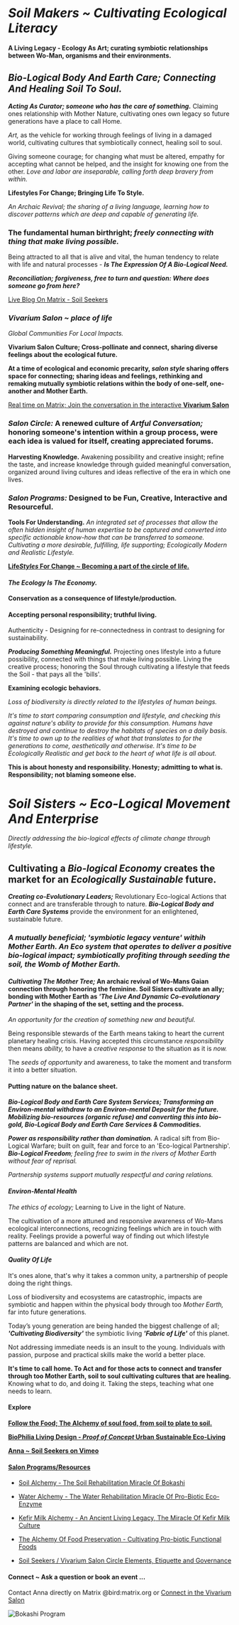 # *Soil Makers ~ Cultivating Ecological Literacy*

**A Living Legacy - Ecology As Art; curating symbiotic relationships between Wo-Man, organisms and their environments.**

## *Bio-Logical Body And Earth Care; Connecting And Healing Soil To Soul.*

***Acting As Curator; someone who has the care of something.*** Claiming ones relationship with Mother Nature, cultivating ones own legacy so future generations have a place to call Home.

*Art,* as the vehicle for working through feelings of living in a damaged world, cultivating cultures that symbiotically connect, healing soil to soul.

Giving someone courage; for changing what must be altered, empathy for accepting what cannot be helped, and the insight for knowing one from the other. *Love and labor are inseparable, calling forth deep bravery from within.*

**Lifestyles For Change; Bringing Life To Style.** 

*An Archaic Revival; the sharing of a living language, learning how to discover patterns which are deep and capable of generating life.*

### The fundamental human birthright; *freely connecting with thing that make living possible.*
Being attracted to all that is alive and vital, the human tendency to relate with life and natural processes - ***Is The Expression Of A Bio-Logical Need.*** 

***Reconciliation; forgiveness, free to turn and question: Where does someone go from here?***

[Live Blog On Matrix - Soil Seekers](https://matrix.to/#/!EwezVvVjpxKVCMIuRM:matrix.org?via=matrix.org&via=kde.org&via=converser.eu)

### *Vivarium Salon ~ place of life*
*Global Communities For Local Impacts.*

**Vivarium Salon Culture; Cross-pollinate and connect, sharing diverse feelings about the ecological future.**

**At a time of ecological and economic precarity, *salon style* sharing offers space for connecting; sharing ideas and feelings, rethinking and remaking mutually symbiotic relations within the body of one-self, one-another and Mother Earth.**

[Real time on Matrix; Join the conversation in the interactive **Vivarium Salon**](https://matrix.to/#/!LSpVaMCiYQehpJONFF:matrix.org?via=matrix.org&via=t2bot.io&via=stux.chat)

### *Salon Circle:* A renewed culture of *Artful Conversation;* honoring someone's intention within a group process, were each idea is valued for itself, creating appreciated forums.

**Harvesting Knowledge.**
Awakening possibility and creative insight; refine the taste, and increase knowledge through guided meaningful conversation, organized around living cultures and ideas reflective of the era in which one lives.

### *Salon Programs:* Designed to be Fun, Creative, Interactive and Resourceful.

**Tools For Understanding.**
*An integrated set of processes that allow the often hidden insight of human expertise to be captured and converted into specific actionable know-how that can be transferred to someone. Cultivating a more desirable, fulfilling, life supporting; Ecologically Modern and Realistic Lifestyle.*

[**Life*Styles* For Change ~ Becoming a part of the circle of life.**](./lifeStylesForChange)

#### *The Ecology Is The Economy.*

**Conservation as a consequence of lifestyle/production.**

#### Accepting personal responsibility; truthful living.
Authenticity - Designing for re-connectedness in contrast to designing for sustainability.

***Producing Something Meaningful.*** Projecting ones lifestyle into a future possibility, connected with things that make living possible. Living the creative process; honoring the Soul through cultivating a lifestyle that feeds the Soil - that pays all the 'bills'.

**Examining ecologic behaviors.**

*Loss of biodiversity is directly related to the lifestyles of human beings.*

*It's time to start comparing consumption and lifestyle, and checking this against nature's ability to provide for this consumption. Humans have destroyed and continue to destroy the habitats of species on a daily basis. It's time to own up to the realities of what that translates to for the generations to come, aesthetically and otherwise. It's time to be *Ecologically Realistic* and get back to the *heart* of what *life* is all about.* 

**This is about honesty and responsibility. Honesty; admitting to what is. Responsibility; not blaming someone else.**

# *Soil Sisters ~ Eco-Logical Movement And Enterprise*
*Directly addressing the bio-logical effects of climate change through lifestyle.*

## Cultivating a *Bio-logical Economy* creates the market for an *Ecologically Sustainable* future.

***Creating co-Evolutionary Leaders;*** Revolutionary Eco-logical Actions that connect and are transferable through to nature. ***Bio-Logical Body and Earth Care Systems*** provide the environment for an enlightened, sustainable future.

### *A mutually beneficial; 'symbiotic legacy venture' withih Mother Earth. An Eco system that operates to deliver a positive bio-logical impact; symbiotically profiting through seeding the soil, the Womb of Mother Earth.*

#### *Cultivating The Mother Tree;* An archaic revival of Wo-Mans Gaian connection through honoring the feminine. Soil Sisters cultivate an ally; bonding with Mother Earth as *'The Live And Dynamic Co-evolutionary Partner'* in the shaping of the set, setting and the process.

*An opportunity for the creation of something new and beautiful.*

Being responsible stewards of the Earth means taking to heart the current planetary healing crisis. Having accepted this circumstance *responsibility* then means *ability,* to have a *creative response* to the situation as it is *now.* 

The *seeds of opportunity* and awareness, to take the moment and transform it into a better situation.

#### Putting nature on the balance sheet.

***Bio-Logical Body and Earth Care System Services; Transforming an Environ-mental withdraw to an Environ-mental Deposit for the future. Mobilizing bio-resources (organic refuse) and converting this into bio-gold, Bio-Logical Body and Earth Care Services & Commodities.***

***Power as responsibility rather than domination.*** A radical sift from Bio-Logical Warfare; built on guilt, fear and force to an 'Eco-logical Partnership'. ***Bio-Logical Freedom**; feeling free to swim in the rivers of Mother Earth without fear of reprisal.*

*Partnership systems support mutually respectful and caring relations.*

#### *Environ-Mental Health*

*The ethics of ecology;* Learning to Live in the light of Nature.

The cultivation of a more attuned and responsive awareness of Wo-Mans ecological interconnections, recognizing feelings which are in touch with reality. Feelings provide a powerful way of finding out which lifestyle patterns are balanced and which are not.

#### *Quality Of Life*

It's ones alone, that's why it takes a common unity, a partnership of people doing the right things.

Loss of biodiversity and ecosystems are catastrophic, impacts are symbiotic and happen within the physical body through too *Mother Earth,* far into future generations.

Today’s young generation are being handed the biggest challenge of all; ***'Cultivating Biodiversity'*** the symbiotic living ***'Fabric of Life'*** of this planet.

Not addressing immediate needs is an insult to the young. Individuals with passion, purpose and practical skills make the world a better place.

**It's time to call home. To Act and for those acts to connect and transfer through too Mother Earth, soil to soul cultivating cultures that are healing.** Knowing what to do, and doing it. Taking the steps, teaching what one needs to learn.

#### Explore

[**Follow the Food; The Alchemy of soul food, from soil to plate to soil.**](./soulFood/followTheFood.md)

[**BioPhilia Living Design - *Proof of Concept* Urban Sustainable Eco-Living**](./bioPhiliaLivingDesignProofOfConcept/creativeEcoLivingProofOfConcept.md)

[**Anna ~ Soil Seekers on Vimeo**](https://vimeo.com/soilseekers)

#### [Salon Programs/Resources](./lifeStylesForChange)

- [Soil Alchemy - The Soil Rehabilitation Miracle Of Bokashi](./lifeStylesForChange/soilAlchemy.md)

- [Water Alchemy - The Water Rehabilitation Miracle Of Pro-Biotic Eco-Enzyme](./lifeStylesForChange/waterAlchemy.md)

- [Kefir Milk Alchemy - An Ancient Living Legacy, The Miracle Of Kefir Milk Culture](./lifeStylesForChange/kefirMilkAlchemy.md)

- [The Alchemy Of Food Preservation - Cultivating Pro-biotic Functional Foods](./lifeStylesForChange/lactoFermentbBasicMethod.md)

- [Soil Seekers / Vivarium Salon Circle Elements, Etiquette and Governance](./lifeStylesForChange/vivariumSalonCircleElements.md)

#### Connect ~ Ask a question or book an event ...
Contact Anna directly on Matrix @bird:matrix.org or [Connect in the Vivarium Salon](https://matrix.to/#/!LSpVaMCiYQehpJONFF:matrix.org)

![Bokashi Program](./eventGallery/bokashiProgram_web.jpg)
